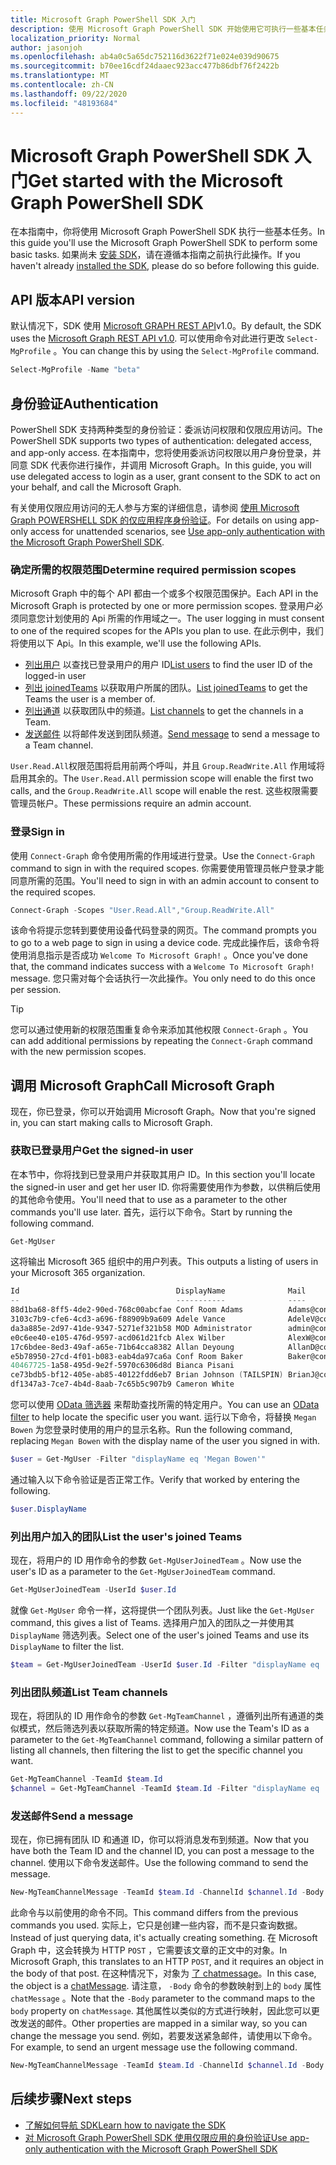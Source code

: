 ```yaml
---
title: Microsoft Graph PowerShell SDK 入门
description: 使用 Microsoft Graph PowerShell SDK 开始使用它可执行一些基本任务。
localization_priority: Normal
author: jasonjoh
ms.openlocfilehash: ab4a0c5a65dc752116d3622f71e024e039d90675
ms.sourcegitcommit: b70ee16cdf24daaec923acc477b86dbf76f2422b
ms.translationtype: MT
ms.contentlocale: zh-CN
ms.lasthandoff: 09/22/2020
ms.locfileid: "48193684"
---
```

# <a name="get-started-with-the-microsoft-graph-powershell-sdk"></a><span data-ttu-id="eac46-103">Microsoft Graph PowerShell SDK 入门</span><span class="sxs-lookup"><span data-stu-id="eac46-103">Get started with the Microsoft Graph PowerShell SDK</span></span>

<span data-ttu-id="eac46-104">在本指南中，你将使用 Microsoft Graph PowerShell SDK 执行一些基本任务。</span><span class="sxs-lookup"><span data-stu-id="eac46-104">In this guide you'll use the Microsoft Graph PowerShell SDK to perform some basic tasks.</span></span> <span data-ttu-id="eac46-105">如果尚未 [安装 SDK](installation.md)，请在遵循本指南之前执行此操作。</span><span class="sxs-lookup"><span data-stu-id="eac46-105">If you haven't already [installed the SDK](installation.md), please do so before following this guide.</span></span>

## <a name="api-version"></a><span data-ttu-id="eac46-106">API 版本</span><span class="sxs-lookup"><span data-stu-id="eac46-106">API version</span></span>

<span data-ttu-id="eac46-107">默认情况下，SDK 使用 [Microsoft GRAPH REST API](/graph/api/overview?view=graph-rest-1.0)v1.0。</span><span class="sxs-lookup"><span data-stu-id="eac46-107">By default, the SDK uses the [Microsoft Graph REST API v1.0](/graph/api/overview?view=graph-rest-1.0).</span></span> <span data-ttu-id="eac46-108">可以使用命令对此进行更改 `Select-MgProfile` 。</span><span class="sxs-lookup"><span data-stu-id="eac46-108">You can change this by using the `Select-MgProfile` command.</span></span>

```powershell
Select-MgProfile -Name "beta"
```

## <a name="authentication"></a><span data-ttu-id="eac46-109">身份验证</span><span class="sxs-lookup"><span data-stu-id="eac46-109">Authentication</span></span>

<span data-ttu-id="eac46-110">PowerShell SDK 支持两种类型的身份验证：委派访问权限和仅限应用访问。</span><span class="sxs-lookup"><span data-stu-id="eac46-110">The PowerShell SDK supports two types of authentication: delegated access, and app-only access.</span></span> <span data-ttu-id="eac46-111">在本指南中，您将使用委派访问权限以用户身份登录，并同意 SDK 代表你进行操作，并调用 Microsoft Graph。</span><span class="sxs-lookup"><span data-stu-id="eac46-111">In this guide, you will use delegated access to login as a user, grant consent to the SDK to act on your behalf, and call the Microsoft Graph.</span></span>

<span data-ttu-id="eac46-112">有关使用仅限应用访问的无人参与方案的详细信息，请参阅 [使用 Microsoft Graph POWERSHELL SDK 的仅应用程序身份验证](app-only.md)。</span><span class="sxs-lookup"><span data-stu-id="eac46-112">For details on using app-only access for unattended scenarios, see [Use app-only authentication with the Microsoft Graph PowerShell SDK](app-only.md).</span></span>

### <a name="determine-required-permission-scopes"></a><span data-ttu-id="eac46-113">确定所需的权限范围</span><span class="sxs-lookup"><span data-stu-id="eac46-113">Determine required permission scopes</span></span>

<span data-ttu-id="eac46-114">Microsoft Graph 中的每个 API 都由一个或多个权限范围保护。</span><span class="sxs-lookup"><span data-stu-id="eac46-114">Each API in the Microsoft Graph is protected by one or more permission scopes.</span></span> <span data-ttu-id="eac46-115">登录用户必须同意您计划使用的 Api 所需的作用域之一。</span><span class="sxs-lookup"><span data-stu-id="eac46-115">The user logging in must consent to one of the required scopes for the APIs you plan to use.</span></span> <span data-ttu-id="eac46-116">在此示例中，我们将使用以下 Api。</span><span class="sxs-lookup"><span data-stu-id="eac46-116">In this example, we'll use the following APIs.</span></span>

- <span data-ttu-id="eac46-117">[列出用户](/graph/api/user-list?view=graph-rest-1.0) 以查找已登录用户的用户 ID</span><span class="sxs-lookup"><span data-stu-id="eac46-117">[List users](/graph/api/user-list?view=graph-rest-1.0) to find the user ID of the logged-in user</span></span>
- <span data-ttu-id="eac46-118">[列出 joinedTeams](/graph/api/user-list-joinedteams?view=graph-rest-1.0) 以获取用户所属的团队。</span><span class="sxs-lookup"><span data-stu-id="eac46-118">[List joinedTeams](/graph/api/user-list-joinedteams?view=graph-rest-1.0) to get the Teams the user is a member of.</span></span>
- <span data-ttu-id="eac46-119">[列出通道](/graph/api/channel-list?view=graph-rest-1.0) 以获取团队中的频道。</span><span class="sxs-lookup"><span data-stu-id="eac46-119">[List channels](/graph/api/channel-list?view=graph-rest-1.0) to get the channels in a Team.</span></span>
- <span data-ttu-id="eac46-120">[发送邮件](/graph/api/channel-post-messages?view=graph-rest-1.0) 以将邮件发送到团队频道。</span><span class="sxs-lookup"><span data-stu-id="eac46-120">[Send message](/graph/api/channel-post-messages?view=graph-rest-1.0) to send a message to a Team channel.</span></span>

<span data-ttu-id="eac46-121">`User.Read.All`权限范围将启用前两个呼叫，并且 `Group.ReadWrite.All` 作用域将启用其余的。</span><span class="sxs-lookup"><span data-stu-id="eac46-121">The `User.Read.All` permission scope will enable the first two calls, and the `Group.ReadWrite.All` scope will enable the rest.</span></span> <span data-ttu-id="eac46-122">这些权限需要管理员帐户。</span><span class="sxs-lookup"><span data-stu-id="eac46-122">These permissions require an admin account.</span></span>

### <a name="sign-in"></a><span data-ttu-id="eac46-123">登录</span><span class="sxs-lookup"><span data-stu-id="eac46-123">Sign in</span></span>

<span data-ttu-id="eac46-124">使用 `Connect-Graph` 命令使用所需的作用域进行登录。</span><span class="sxs-lookup"><span data-stu-id="eac46-124">Use the `Connect-Graph` command to sign in with the required scopes.</span></span> <span data-ttu-id="eac46-125">你需要使用管理员帐户登录才能同意所需的范围。</span><span class="sxs-lookup"><span data-stu-id="eac46-125">You'll need to sign in with an admin account to consent to the required scopes.</span></span>

```powershell
Connect-Graph -Scopes "User.Read.All","Group.ReadWrite.All"
```

<span data-ttu-id="eac46-126">该命令将提示您转到要使用设备代码登录的网页。</span><span class="sxs-lookup"><span data-stu-id="eac46-126">The command prompts you to go to a web page to sign in using a device code.</span></span> <span data-ttu-id="eac46-127">完成此操作后，该命令将使用消息指示是否成功 `Welcome To Microsoft Graph!` 。</span><span class="sxs-lookup"><span data-stu-id="eac46-127">Once you've done that, the command indicates success with a `Welcome To Microsoft Graph!` message.</span></span> <span data-ttu-id="eac46-128">您只需对每个会话执行一次此操作。</span><span class="sxs-lookup"><span data-stu-id="eac46-128">You only need to do this once per session.</span></span>

> [!TIP]
> <span data-ttu-id="eac46-129">您可以通过使用新的权限范围重复命令来添加其他权限 `Connect-Graph` 。</span><span class="sxs-lookup"><span data-stu-id="eac46-129">You can add additional permissions by repeating the `Connect-Graph` command with the new permission scopes.</span></span>

## <a name="call-microsoft-graph"></a><span data-ttu-id="eac46-130">调用 Microsoft Graph</span><span class="sxs-lookup"><span data-stu-id="eac46-130">Call Microsoft Graph</span></span>

<span data-ttu-id="eac46-131">现在，你已登录，你可以开始调用 Microsoft Graph。</span><span class="sxs-lookup"><span data-stu-id="eac46-131">Now that you're signed in, you can start making calls to Microsoft Graph.</span></span>

### <a name="get-the-signed-in-user"></a><span data-ttu-id="eac46-132">获取已登录用户</span><span class="sxs-lookup"><span data-stu-id="eac46-132">Get the signed-in user</span></span>

<span data-ttu-id="eac46-133">在本节中，你将找到已登录用户并获取其用户 ID。</span><span class="sxs-lookup"><span data-stu-id="eac46-133">In this section you'll locate the signed-in user and get her user ID.</span></span> <span data-ttu-id="eac46-134">你将需要使用作为参数，以供稍后使用的其他命令使用。</span><span class="sxs-lookup"><span data-stu-id="eac46-134">You'll need that to use as a parameter to the other commands you'll use later.</span></span> <span data-ttu-id="eac46-135">首先，运行以下命令。</span><span class="sxs-lookup"><span data-stu-id="eac46-135">Start by running the following command.</span></span>

```powershell
Get-MgUser
```

<span data-ttu-id="eac46-136">这将输出 Microsoft 365 组织中的用户列表。</span><span class="sxs-lookup"><span data-stu-id="eac46-136">This outputs a listing of users in your Microsoft 365 organization.</span></span>

```powershell
Id                                   DisplayName              Mail                                  UserPrincipalName
--                                   -----------              ----                                  -----------------
88d1ba68-8ff5-4de2-90ed-768c00abcfae Conf Room Adams          Adams@contoso.onmicrosoft.com         Adams@contoso.…
3103c7b9-cfe6-4cd3-a696-f88909b9a609 Adele Vance              AdeleV@contoso.OnMicrosoft.com        AdeleV@contoso…
da3a885e-2d97-41de-9347-5271ef321b58 MOD Administrator        admin@contoso.OnMicrosoft.com         admin@contoso.…
e0c6ee40-e105-476d-9597-acd061d21fcb Alex Wilber              AlexW@contoso.OnMicrosoft.com         AlexW@contoso.…
17c6bdee-8ed3-49af-a65e-71b64cca8382 Allan Deyoung            AllanD@contoso.OnMicrosoft.com        AllanD@contoso…
e5b78950-27cd-4f01-b083-eab4da97ca6a Conf Room Baker          Baker@contoso.onmicrosoft.com         Baker@contoso.…
40467725-1a58-495d-9e2f-5970c6306d8d Bianca Pisani                                                  BiancaP@contoso…
ce73bdb5-bf12-405e-ab85-40122fdd6eb7 Brian Johnson (TAILSPIN) BrianJ@contoso.onmicrosoft.com        BrianJ@contoso…
df1347a3-7ce7-4b4d-8aab-7c65b5c907b9 Cameron White                                                  CameronW@contoso…
```

<span data-ttu-id="eac46-137">您可以使用 [OData 筛选器](../query-parameters.md#filter-parameter) 来帮助查找所需的特定用户。</span><span class="sxs-lookup"><span data-stu-id="eac46-137">You can use an [OData filter](../query-parameters.md#filter-parameter) to help locate the specific user you want.</span></span> <span data-ttu-id="eac46-138">运行以下命令，将替换 `Megan Bowen` 为您登录时使用的用户的显示名称。</span><span class="sxs-lookup"><span data-stu-id="eac46-138">Run the following command, replacing `Megan Bowen` with the display name of the user you signed in with.</span></span>

```powershell
$user = Get-MgUser -Filter "displayName eq 'Megan Bowen'"
```

<span data-ttu-id="eac46-139">通过输入以下命令验证是否正常工作。</span><span class="sxs-lookup"><span data-stu-id="eac46-139">Verify that worked by entering the following.</span></span>

```powershell
$user.DisplayName
```

### <a name="list-the-users-joined-teams"></a><span data-ttu-id="eac46-140">列出用户加入的团队</span><span class="sxs-lookup"><span data-stu-id="eac46-140">List the user's joined Teams</span></span>

<span data-ttu-id="eac46-141">现在，将用户的 ID 用作命令的参数 `Get-MgUserJoinedTeam` 。</span><span class="sxs-lookup"><span data-stu-id="eac46-141">Now use the user's ID as a parameter to the `Get-MgUserJoinedTeam` command.</span></span>

```powershell
Get-MgUserJoinedTeam -UserId $user.Id
```

<span data-ttu-id="eac46-142">就像 `Get-MgUser` 命令一样，这将提供一个团队列表。</span><span class="sxs-lookup"><span data-stu-id="eac46-142">Just like the `Get-MgUser` command, this gives a list of Teams.</span></span> <span data-ttu-id="eac46-143">选择用户加入的团队之一并使用其 `DisplayName` 筛选列表。</span><span class="sxs-lookup"><span data-stu-id="eac46-143">Select one of the user's joined Teams and use its `DisplayName` to filter the list.</span></span>

```powershell
$team = Get-MgUserJoinedTeam -UserId $user.Id -Filter "displayName eq 'Sales and Marketing'"
```

### <a name="list-team-channels"></a><span data-ttu-id="eac46-144">列出团队频道</span><span class="sxs-lookup"><span data-stu-id="eac46-144">List Team channels</span></span>

<span data-ttu-id="eac46-145">现在，将团队的 ID 用作命令的参数 `Get-MgTeamChannel` ，遵循列出所有通道的类似模式，然后筛选列表以获取所需的特定频道。</span><span class="sxs-lookup"><span data-stu-id="eac46-145">Now use the Team's ID as a parameter to the `Get-MgTeamChannel` command, following a similar pattern of listing all channels, then filtering the list to get the specific channel you want.</span></span>

```powershell
Get-MgTeamChannel -TeamId $team.Id
$channel = Get-MgTeamChannel -TeamId $team.Id -Filter "displayName eq 'General'"
```

### <a name="send-a-message"></a><span data-ttu-id="eac46-146">发送邮件</span><span class="sxs-lookup"><span data-stu-id="eac46-146">Send a message</span></span>

<span data-ttu-id="eac46-147">现在，你已拥有团队 ID 和通道 ID，你可以将消息发布到频道。</span><span class="sxs-lookup"><span data-stu-id="eac46-147">Now that you have both the Team ID and the channel ID, you can post a message to the channel.</span></span> <span data-ttu-id="eac46-148">使用以下命令发送邮件。</span><span class="sxs-lookup"><span data-stu-id="eac46-148">Use the following command to send the message.</span></span>

```powershell
New-MgTeamChannelMessage -TeamId $team.Id -ChannelId $channel.Id -Body @{ Content="Hello World" }
```

<span data-ttu-id="eac46-149">此命令与以前使用的命令不同。</span><span class="sxs-lookup"><span data-stu-id="eac46-149">This command differs from the previous commands you used.</span></span> <span data-ttu-id="eac46-150">实际上，它只是创建一些内容，而不是只查询数据。</span><span class="sxs-lookup"><span data-stu-id="eac46-150">Instead of just querying data, it's actually creating something.</span></span> <span data-ttu-id="eac46-151">在 Microsoft Graph 中，这会转换为 HTTP `POST` ，它需要该文章的正文中的对象。</span><span class="sxs-lookup"><span data-stu-id="eac46-151">In Microsoft Graph, this translates to an HTTP `POST`, and it requires an object in the body of that post.</span></span> <span data-ttu-id="eac46-152">在这种情况下，对象为 [了 chatmessage](/graph/resources/chatmessage?view=graph-rest-1.0)。</span><span class="sxs-lookup"><span data-stu-id="eac46-152">In this case, the object is a [chatMessage](/graph/resources/chatmessage?view=graph-rest-1.0).</span></span> <span data-ttu-id="eac46-153">请注意， `-Body` 命令的参数映射到上的 `body` 属性 `chatMessage` 。</span><span class="sxs-lookup"><span data-stu-id="eac46-153">Note that the `-Body` parameter to the command maps to the `body` property on `chatMessage`.</span></span> <span data-ttu-id="eac46-154">其他属性以类似的方式进行映射，因此您可以更改发送的邮件。</span><span class="sxs-lookup"><span data-stu-id="eac46-154">Other properties are mapped in a similar way, so you can change the message you send.</span></span> <span data-ttu-id="eac46-155">例如，若要发送紧急邮件，请使用以下命令。</span><span class="sxs-lookup"><span data-stu-id="eac46-155">For example, to send an urgent message use the following command.</span></span>

```powershell
New-MgTeamChannelMessage -TeamId $team.Id -ChannelId $channel.Id -Body @{ Content="Hello World" } -Importance "urgent"
```

## <a name="next-steps"></a><span data-ttu-id="eac46-156">后续步骤</span><span class="sxs-lookup"><span data-stu-id="eac46-156">Next steps</span></span>

- [<span data-ttu-id="eac46-157">了解如何导航 SDK</span><span class="sxs-lookup"><span data-stu-id="eac46-157">Learn how to navigate the SDK</span></span>](navigating.md)
- [<span data-ttu-id="eac46-158">对 Microsoft Graph PowerShell SDK 使用仅限应用的身份验证</span><span class="sxs-lookup"><span data-stu-id="eac46-158">Use app-only authentication with the Microsoft Graph PowerShell SDK</span></span>](app-only.md)
